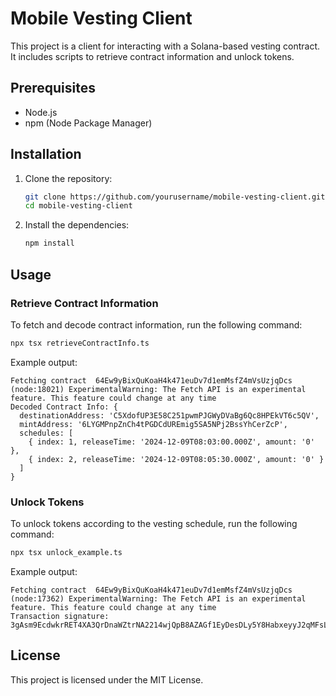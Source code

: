 # Mobile Vesting Client

This project is a client for interacting with a Solana-based vesting contract. It includes scripts to retrieve contract information and unlock tokens.

## Prerequisites

- Node.js
- npm (Node Package Manager)

## Installation

1. Clone the repository:
   ```sh
   git clone https://github.com/yourusername/mobile-vesting-client.git
   cd mobile-vesting-client
   ```

2. Install the dependencies:
   ```sh
   npm install
   ```

## Usage

### Retrieve Contract Information

To fetch and decode contract information, run the following command:
```sh
npx tsx retrieveContractInfo.ts
```

Example output:
```
Fetching contract  64Ew9yBixQuKoaH4k471euDv7d1emMsfZ4mVsUzjqDcs
(node:18021) ExperimentalWarning: The Fetch API is an experimental feature. This feature could change at any time
Decoded Contract Info: {
  destinationAddress: 'C5XdofUP3E58C251pwmPJGWyDVaBg6Qc8HPEkVT6c5QV',
  mintAddress: '6LYGMPnpZnCh4tPGDCdUREmig5SA5NPj2BssYhCerZcP',
  schedules: [
    { index: 1, releaseTime: '2024-12-09T08:03:00.000Z', amount: '0' },
    { index: 2, releaseTime: '2024-12-09T08:05:30.000Z', amount: '0' }
  ]
}
```

### Unlock Tokens

To unlock tokens according to the vesting schedule, run the following command:
```sh
npx tsx unlock_example.ts
```

Example output:
```
Fetching contract  64Ew9yBixQuKoaH4k471euDv7d1emMsfZ4mVsUzjqDcs
(node:17362) ExperimentalWarning: The Fetch API is an experimental feature. This feature could change at any time
Transaction signature: 3gAsm9EcdwkrRET4XA3QrDnaWZtrNA2214wjQpB8AZAGf1EyDesDLy5Y8HabxeyyJ2qMFsLux9NnUyLXmYEKN4dk
```

## License

This project is licensed under the MIT License.
```